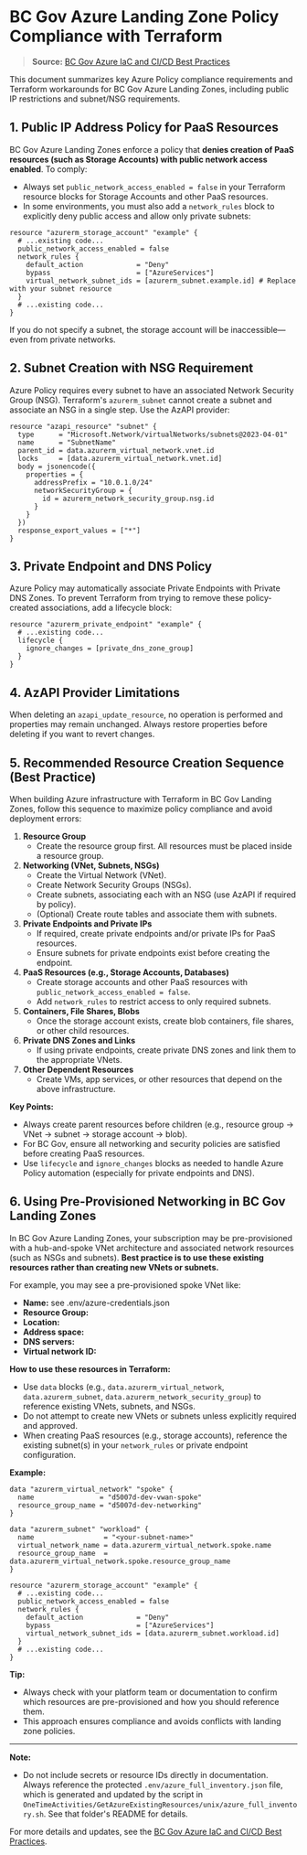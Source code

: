 # BC Gov Azure Landing Zone Policy Compliance with Terraform

> **Source:** [BC Gov Azure IaC and CI/CD Best Practices](https://developer.gov.bc.ca/docs/default/component/public-cloud-techdocs/azure/best-practices/iac-and-ci-cd/)

This document summarizes key Azure Policy compliance requirements and Terraform workarounds for BC Gov Azure Landing Zones, including public IP restrictions and subnet/NSG requirements.

## 1. Public IP Address Policy for PaaS Resources

BC Gov Azure Landing Zones enforce a policy that **denies creation of PaaS resources (such as Storage Accounts) with public network access enabled**. To comply:

- Always set `public_network_access_enabled = false` in your Terraform resource blocks for Storage Accounts and other PaaS resources.
- In some environments, you must also add a `network_rules` block to explicitly deny public access and allow only private subnets:

```hcl
resource "azurerm_storage_account" "example" {
  # ...existing code...
  public_network_access_enabled = false
  network_rules {
    default_action             = "Deny"
    bypass                     = ["AzureServices"]
    virtual_network_subnet_ids = [azurerm_subnet.example.id] # Replace with your subnet resource
  }
  # ...existing code...
}
```

If you do not specify a subnet, the storage account will be inaccessible—even from private networks.

## 2. Subnet Creation with NSG Requirement

Azure Policy requires every subnet to have an associated Network Security Group (NSG). Terraform's `azurerm_subnet` cannot create a subnet and associate an NSG in a single step. Use the AzAPI provider:

```hcl
resource "azapi_resource" "subnet" {
  type      = "Microsoft.Network/virtualNetworks/subnets@2023-04-01"
  name      = "SubnetName"
  parent_id = data.azurerm_virtual_network.vnet.id
  locks     = [data.azurerm_virtual_network.vnet.id]
  body = jsonencode({
    properties = {
      addressPrefix = "10.0.1.0/24"
      networkSecurityGroup = {
        id = azurerm_network_security_group.nsg.id
      }
    }
  })
  response_export_values = ["*"]
}
```

## 3. Private Endpoint and DNS Policy

Azure Policy may automatically associate Private Endpoints with Private DNS Zones. To prevent Terraform from trying to remove these policy-created associations, add a lifecycle block:

```hcl
resource "azurerm_private_endpoint" "example" {
  # ...existing code...
  lifecycle {
    ignore_changes = [private_dns_zone_group]
  }
}
```

## 4. AzAPI Provider Limitations

When deleting an `azapi_update_resource`, no operation is performed and properties may remain unchanged. Always restore properties before deleting if you want to revert changes.

## 5. Recommended Resource Creation Sequence (Best Practice)

When building Azure infrastructure with Terraform in BC Gov Landing Zones, follow this sequence to maximize policy compliance and avoid deployment errors:

1. **Resource Group**
   - Create the resource group first. All resources must be placed inside a resource group.
2. **Networking (VNet, Subnets, NSGs)**
   - Create the Virtual Network (VNet).
   - Create Network Security Groups (NSGs).
   - Create subnets, associating each with an NSG (use AzAPI if required by policy).
   - (Optional) Create route tables and associate them with subnets.
3. **Private Endpoints and Private IPs**
   - If required, create private endpoints and/or private IPs for PaaS resources.
   - Ensure subnets for private endpoints exist before creating the endpoint.
4. **PaaS Resources (e.g., Storage Accounts, Databases)**
   - Create storage accounts and other PaaS resources with `public_network_access_enabled = false`.
   - Add `network_rules` to restrict access to only required subnets.
5. **Containers, File Shares, Blobs**
   - Once the storage account exists, create blob containers, file shares, or other child resources.
6. **Private DNS Zones and Links**
   - If using private endpoints, create private DNS zones and link them to the appropriate VNets.
7. **Other Dependent Resources**
   - Create VMs, app services, or other resources that depend on the above infrastructure.

**Key Points:**
- Always create parent resources before children (e.g., resource group → VNet → subnet → storage account → blob).
- For BC Gov, ensure all networking and security policies are satisfied before creating PaaS resources.
- Use `lifecycle` and `ignore_changes` blocks as needed to handle Azure Policy automation (especially for private endpoints and DNS).

## 6. Using Pre-Provisioned Networking in BC Gov Landing Zones

In BC Gov Azure Landing Zones, your subscription may be pre-provisioned with a hub-and-spoke VNet architecture and associated network resources (such as NSGs and subnets). **Best practice is to use these existing resources rather than creating new VNets or subnets.**

For example, you may see a pre-provisioned spoke VNet like: 
- **Name:** see .env/azure-credentials.json
- **Resource Group:** 
- **Location:** 
- **Address space:** 
- **DNS servers:** 
- **Virtual network ID:** 

**How to use these resources in Terraform:**
- Use `data` blocks (e.g., `data.azurerm_virtual_network`, `data.azurerm_subnet`, `data.azurerm_network_security_group`) to reference existing VNets, subnets, and NSGs.
- Do not attempt to create new VNets or subnets unless explicitly required and approved.
- When creating PaaS resources (e.g., storage accounts), reference the existing subnet(s) in your `network_rules` or private endpoint configuration.

**Example:**
```hcl
data "azurerm_virtual_network" "spoke" {
  name                = "d5007d-dev-vwan-spoke"
  resource_group_name = "d5007d-dev-networking"
}

data "azurerm_subnet" "workload" {
  name                 = "<your-subnet-name>"
  virtual_network_name = data.azurerm_virtual_network.spoke.name
  resource_group_name  = data.azurerm_virtual_network.spoke.resource_group_name
}

resource "azurerm_storage_account" "example" {
  # ...existing code...
  public_network_access_enabled = false
  network_rules {
    default_action             = "Deny"
    bypass                     = ["AzureServices"]
    virtual_network_subnet_ids = [data.azurerm_subnet.workload.id]
  }
  # ...existing code...
}
```

**Tip:**
- Always check with your platform team or documentation to confirm which resources are pre-provisioned and how you should reference them.
- This approach ensures compliance and avoids conflicts with landing zone policies.

---

**Note:**
- Do not include secrets or resource IDs directly in documentation. Always reference the protected `.env/azure_full_inventory.json` file, which is generated and updated by the script in `OneTimeActivities/GetAzureExistingResources/unix/azure_full_inventory.sh`. See that folder's README for details.

For more details and updates, see the [BC Gov Azure IaC and CI/CD Best Practices](https://developer.gov.bc.ca/docs/default/component/public-cloud-techdocs/azure/best-practices/iac-and-ci-cd/).
